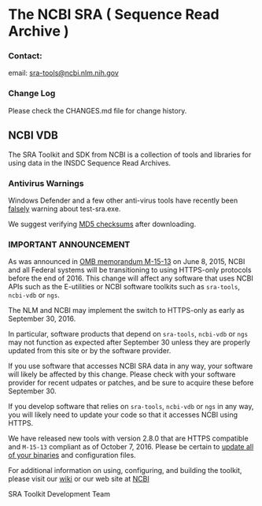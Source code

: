 # The NCBI SRA ( Sequence Read Archive )

### Contact:
email: sra-tools@ncbi.nlm.nih.gov

### Change Log
Please check the CHANGES.md file for change history.

## NCBI VDB
The SRA Toolkit and SDK from NCBI is a collection of tools and libraries for
using data in the INSDC Sequence Read Archives.

### Antivirus Warnings
Windows Defender and a few other anti-virus tools have recently been [falsely](https://www.virustotal.com/#/file/042af43fc1318b07a4411c1bea2ff7eed8efe07ca954685268ce42f8f818b10e/detection) warning about test-sra.exe.

We suggest verifying [MD5 checksums](https://ftp-trace.ncbi.nlm.nih.gov/sra/sdk/current/md5sum.txt) after downloading.

### IMPORTANT ANNOUNCEMENT
As was announced in [OMB memorandum M-15-13](https://www.whitehouse.gov/sites/default/files/omb/memoranda/2015/m-15-13.pdf) on June 8, 2015, NCBI and all Federal systems will be transitioning to using HTTPS-only protocols before the end of 2016. This change will affect any software that uses NCBI APIs such as the E-utilities or NCBI software toolkits such as `sra-tools`, `ncbi-vdb` or `ngs`.

The NLM and NCBI may implement the switch to HTTPS-only as early as September 30, 2016.

In particular, software products that depend on `sra-tools`, `ncbi-vdb` or `ngs` may not function as expected after September 30 unless they are properly updated from this site or by the software provider.

If you use software that accesses NCBI SRA data in any way, your software will likely be affected by this change. Please check with your software provider for recent udpates or patches, and be sure to acquire these before September 30.
 
If you develop software that relies on `sra-tools`, `ncbi-vdb` or `ngs` in any way, you will likely need to update your code so that it accesses NCBI using HTTPS.

We have released new tools with version 2.8.0 that are HTTPS compatible and `M-15-13` compliant as of October 7, 2016. Please be certain to [update all of your binaries](https://github.com/ncbi/sra-tools/wiki/Downloads) and configuration files.

For additional information on using, configuring, and building the toolkit,
please visit our [wiki](https://github.com/ncbi/sra-tools/wiki)
or our web site at [NCBI](http://www.ncbi.nlm.nih.gov/Traces/sra/?view=toolkit_doc)


SRA Toolkit Development Team
